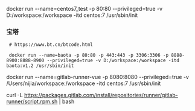  docker run --name=centos7_test -p 80:80 --privileged=true -v D:/workspace:/workspace -itd centos:7 /usr/sbin/init

### 宝塔

~~~
 # https://www.bt.cn/btcode.html

 docker run --name=baota -p 80:80 -p 443:443 -p 3306:3306 -p 8888-8900:8888-8900 --privileged=true -v D:/workspace:/workspace -itd baota:v1.2 /usr/sbin/init
~~~






 docker run --name=gitlab-runner-vue -p 8080:8080 --privileged=true -v /Users/nijia/workspace:/workspace -itd centos:7 /usr/sbin/init



 curl -L https://packages.gitlab.com/install/repositories/runner/gitlab-runner/script.rpm.sh | bash